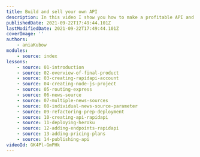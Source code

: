 ```yaml
---
title: Build and sell your own API
description: In this video I show you how to make a profitable API and sell it on the RapidAPI Hub.
publishedDate: 2021-09-22T17:49:44.101Z
lastModifiedDate: 2021-09-22T17:49:44.101Z
coverImage: ''
authors:
    - aniaKubow
modules:
    - source: index
lessons:
    - source: 01-introduction
    - source: 02-overview-of-final-product
    - source: 03-creating-rapidapi-account
    - source: 04-creating-node-js-project
    - source: 05-routing-express
    - source: 06-news-source
    - source: 07-multiple-news-sources
    - source: 08-individual-news-source-parameter
    - source: 09-refactoring-prep-deployment
    - source: 10-creating-api-rapidapi
    - source: 11-deploying-heroku
    - source: 12-adding-endpoints-rapidapi
    - source: 13-adding-pricing-plans
    - source: 14-publishing-api
videoId: GK4Pl-GmPHk
---
```

